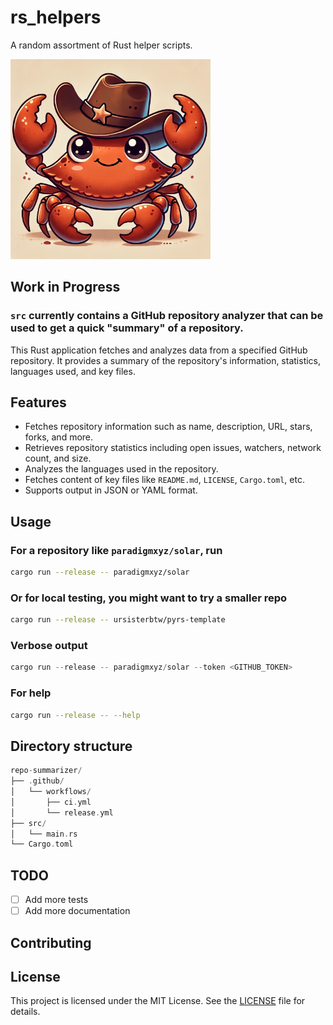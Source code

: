# rs_helpers

A random assortment of Rust helper scripts.

<img src="docs/nice_kreb.png" width="320" />

## Work in Progress

### `src` currently contains a GitHub repository analyzer that can be used to get a quick "summary" of a repository.

This Rust application fetches and analyzes data from a specified GitHub repository. It provides a summary of the repository's information, statistics, languages used, and key files.

## Features

- Fetches repository information such as name, description, URL, stars, forks, and more.
- Retrieves repository statistics including open issues, watchers, network count, and size.
- Analyzes the languages used in the repository.
- Fetches content of key files like `README.md`, `LICENSE`, `Cargo.toml`, etc.
- Supports output in JSON or YAML format.

## Usage

### For a repository like `paradigmxyz/solar`, run

```bash
cargo run --release -- paradigmxyz/solar
```

### Or for local testing, you might want to try a smaller repo

```bash
cargo run --release -- ursisterbtw/pyrs-template
```

### Verbose output

```rust
cargo run --release -- paradigmxyz/solar --token <GITHUB_TOKEN>
```

### For help

```bash
cargo run --release -- --help
```

## Directory structure

```rust
repo-summarizer/
├── .github/
│   └── workflows/
│       ├── ci.yml
│       └── release.yml
├── src/
│   └── main.rs
└── Cargo.toml
```

## TODO

- [ ] Add more tests
- [ ] Add more documentation

## Contributing

<!-- See [CONTRIBUTING.md](CONTRIBUTING.md) for details. -->

## License

This project is licensed under the MIT License. See the [LICENSE](LICENSE) file for details.
